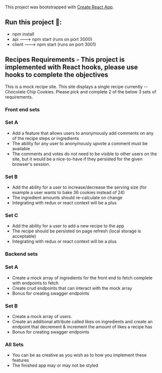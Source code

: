 This project was bootstrapped with [Create React App](https://github.com/facebook/create-react-app).

## Run this project 🚀:
* npm install
* api ---> npm start (runs on port 3000)
* client ---> npm start (runs on port 3001)

## Recipes Requirements - This project is implemented with React hooks, please use hooks to complete the objectives
This is a mock recipe site. This site displays a single recipe currently -- Chocolate Chip Cookies.  Please pick and complete 2 of the below 3 sets of requirements.

### Front end sets
### Set A
* Add a feature that allows users to anonymously add comments on any of the recipe steps or ingredients
* The ability for any user to anonymously upvote a comment must be available
* The comments and votes do not need to be visible to other users on the site, but it would be a nice-to-have if they persisted for the given browser's session.

### Set B
* Add the ability for a user to increase/decrease the serving size (for example a user wants to bake 36 cookies instead of 24)
* The ingredient amounts should re-calculate on change
* Integrating with redux or react context will be a plus

### Set C
* Add the ability for a user to add a new recipe to the app
* The recipe should be persisted on page refresh (local storage is acceptable)
* Integrating with redux or react context will be a plus

### Backend sets
### Set A
* Create a mock array of ingredients for the front end to fetch complete with endpoints to fetch
* Create crud endpoints that can interact with the mock array
* Bonus for creating swagger endpoints

### Set B
* Create a mock array of users.
* Create an additional attribute called likes on ingredients and create an endpoint that decrement & increment the amount of likes a recipe has
* Bonus for creating swagger endpoints 

### All Sets
* You can be as creative as you wish as to how you implement these features
* The finished app may or may not be styled

